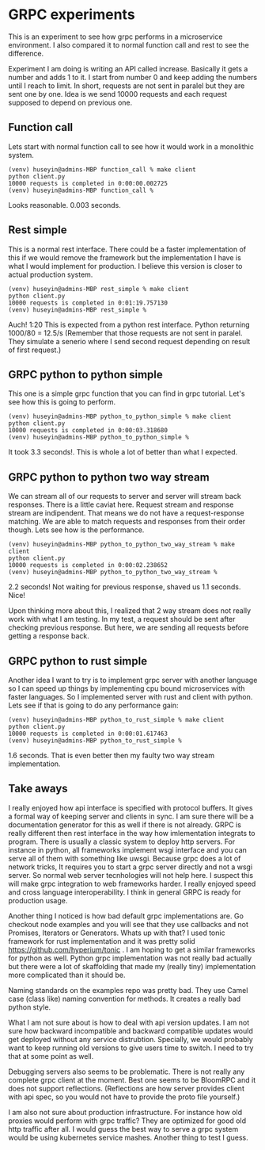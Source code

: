 GRPC experiments
================

This is an experiment to see how grpc performs in a microservice environment. I also compared it to normal function call and rest to see the difference.

Experiment I am doing is writing an API called increase. Basically it gets a number and adds 1 to it. I start from number 0 and keep adding the numbers until I reach to limit. In short, requests are not sent in paralel but they are sent one by one. Idea is we send 10000 requests and each request supposed to depend on previous one.

Function call
---------------
Lets start with normal function call to see how it would work in a monolithic system.

```
(venv) huseyin@admins-MBP function_call % make client
python client.py
10000 requests is completed in 0:00:00.002725
(venv) huseyin@admins-MBP function_call %
```

Looks reasonable. 0.003 seconds.

Rest simple
-------------

This is a normal rest interface. There could be a faster implementation of this if we would remove the framework but the implementation I have is what I would implement for production. I believe this version is closer to actual production system.


```
(venv) huseyin@admins-MBP rest_simple % make client
python client.py
10000 requests is completed in 0:01:19.757130
(venv) huseyin@admins-MBP rest_simple %
```

Auch! 1:20 This is expected from a python rest interface. Python returning  1000/80 = 12.5/s (Remember that those requests are not sent in paralel. They simulate a senerio where I send second request depending on result of first request.)


GRPC python to python simple
---------------------------------
This one is a simple grpc function that you can find in grpc tutorial. Let's see how this is going to perform.

```
(venv) huseyin@admins-MBP python_to_python_simple % make client
python client.py
10000 requests is completed in 0:00:03.318680
(venv) huseyin@admins-MBP python_to_python_simple %
```

It took 3.3 seconds!. This is whole a lot of better than what I expected.


GRPC python to python two way stream
------------------------------------------

We can stream all of our requests to server and server will stream back responses. There is a little caviat here. Request stream and response stream are indipendent. That means we do not have a request-response matching.
We are able to match requests and responses from their order though. Lets see how is the performance.


```
(venv) huseyin@admins-MBP python_to_python_two_way_stream % make client
python client.py
10000 requests is completed in 0:00:02.238652
(venv) huseyin@admins-MBP python_to_python_two_way_stream %
```

2.2 seconds! Not waiting for previous response, shaved us 1.1 seconds. Nice!

Upon thinking more about this, I realized that 2 way stream does not really work with what I am testing. In my test, a request should be sent after checking previous response. But here, we are sending all requests before getting a response back.

GRPC python to rust simple
------------------------------

Another idea I want to try is to implement grpc server with another language so I can speed up things by implementing cpu bound microservices with faster languages. So I implemented server with rust and client with python. Lets see if that is going to do any performance gain:

```
(venv) huseyin@admins-MBP python_to_rust_simple % make client
python client.py
10000 requests is completed in 0:00:01.617463
(venv) huseyin@admins-MBP python_to_rust_simple %
```

1.6 seconds. That is even better then my faulty two way stream implementation.


Take aways
------------

I really enjoyed how api interface is specified with protocol buffers. It gives a formal way of keeping server and clients in sync. I am sure there will be a documentation generator for this as well if there is not already. GRPC is really different then rest interface in the way how imlementation integrats to program. There is usually a classic system to deploy http servers. For instance in python, all frameworks implement wsgi interface and you can serve all of them with something like uwsgi. Because grpc does a lot of network tricks, It requires you to start a grpc server directly and not a wsgi server. So normal web server tecnhologies will not help here. I suspect this will make grpc integration to web frameworks harder. I really enjoyed speed and cross language interoperability. I think in general GRPC is ready for production usage.

Another thing I noticed is how bad default grpc implementations are. Go checkout node examples and you will see that they use callbacks and not Promises, Iterators or Generators. Whats up with that? I used tonic framework for rust implementation and it was pretty solid https://github.com/hyperium/tonic . I am hoping to get a similar frameworks for python as well. Python grpc implementation was not really bad actually but there were a lot of skaffolding that made my (really tiny) implementation more complicated than it should be.

Naming standards on the examples repo was pretty bad. They use Camel case (class like) naming convention for methods. It creates a really bad python style.

What I am not sure about is how to deal with api version updates. I am not sure how backward incompatible and backward compatible updates would get deployed without any service distrubtion. Specially, we would probably want to keep running old versions to give users time to switch. I need to try that at some point as well.

Debugging servers also seems to be problematic. There is not really any complete grpc client at the moment. Best one seems to be BloomRPC and it does not support reflections. (Reflections are how server provides client with api spec, so you would not have to provide the proto file yourself.)

I am also not sure about production infrastructure. For instance how old proxies would perform with grpc traffic? They are optimized for good old http traffic after all. I would guess the best way to serve a grpc system would be using kubernetes service mashes. Another thing to test I guess.
